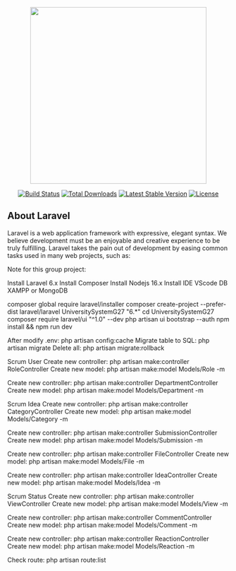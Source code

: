 <p align="center"><a href="https://laravel.com" target="_blank"><img src="https://raw.githubusercontent.com/laravel/art/master/logo-lockup/5%20SVG/2%20CMYK/1%20Full%20Color/laravel-logolockup-cmyk-red.svg" width="400"></a></p>

<p align="center">
<a href="https://travis-ci.org/laravel/framework"><img src="https://travis-ci.org/laravel/framework.svg" alt="Build Status"></a>
<a href="https://packagist.org/packages/laravel/framework"><img src="https://poser.pugx.org/laravel/framework/d/total.svg" alt="Total Downloads"></a>
<a href="https://packagist.org/packages/laravel/framework"><img src="https://poser.pugx.org/laravel/framework/v/stable.svg" alt="Latest Stable Version"></a>
<a href="https://packagist.org/packages/laravel/framework"><img src="https://poser.pugx.org/laravel/framework/license.svg" alt="License"></a>
</p>

## About Laravel

Laravel is a web application framework with expressive, elegant syntax. We believe development must be an enjoyable and creative experience to be truly fulfilling. Laravel takes the pain out of development by easing common tasks used in many web projects, such as:


Note for this group project:

Install Laravel 6.x
Install Composer
Install Nodejs 16.x
Install IDE VScode
DB XAMPP or MongoDB

composer global require laravel/installer
composer create-project --prefer-dist laravel/laravel UniversitySystemG27 "6.*"
cd UniversitySystemG27
composer require laravel/ui "^1.0" --dev
php artisan ui bootstrap --auth
npm install && npm run dev

After modify .env: php artisan config:cache
Migrate table to SQL: php artisan migrate
Delete all: php artisan migrate:rollback

Scrum User
Create new controller: php artisan make:controller RoleController
Create new model: php artisan make:model Models/Role -m

Create new controller: php artisan make:controller DepartmentController
Create new model: php artisan make:model Models/Department -m

Scrum Idea
Create new controller: php artisan make:controller CategoryController
Create new model: php artisan make:model Models/Category -m

Create new controller: php artisan make:controller SubmissionController
Create new model: php artisan make:model Models/Submission -m

Create new controller: php artisan make:controller FileController
Create new model: php artisan make:model Models/File -m

Create new controller: php artisan make:controller IdeaController
Create new model: php artisan make:model Models/Idea -m

Scrum Status
Create new controller: php artisan make:controller ViewController
Create new model: php artisan make:model Models/View -m

Create new controller: php artisan make:controller CommentController
Create new model: php artisan make:model Models/Comment -m

Create new controller: php artisan make:controller ReactionController
Create new model: php artisan make:model Models/Reaction -m

Check route: php artisan route:list
